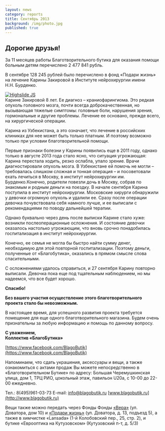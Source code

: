 ```yaml
---
layout: news
category: reports
title: Сентябрь 2013
background: /img/photo.jpg
published: true
---
```


<h2>Дорогие друзья!</h2>

За 11 месяцев работы Благотворительного бутика для оказания помощи больным детям перечислено 2 477 841 рубль.
  
В сентябре 128 245 рублей было перечислено в фонд «Подари жизнь» на лечение Карины Закировой в Институте нейрохирургии имени Н.Н. Бурденко.   
<div class="slides">
<a href="http://blagobutik.ru/img/zakirova.jpg" class="highslide" onclick="return hs.expand(this)"><img src="http://blagobutik.ru/img/zakirova_thumb.jpg" alt="Highslide JS" title="Click to enlarge"></a>
</div> 
Карине Закировой 8 лет. Ее диагноз – краниофарингиома. Это редкая опухоль головного мозга, почти всегда доброкачественная, но вызывающая тяжелые симптомы: головные боли, нарушения зрения, гормональные и другие проблемы. Лечение ее основано, прежде всего, на хирургической операции. 
     
Карина из Узбекистана, а это означает, что лечение в российских клиниках для нее может быть только платным. И поэтому возможно только при условии благотворительной помощи. 
  
Первые признаки болезни у Карины появились еще в 2011 году, однако только в августе 2013 года стало ясно, что ситуация угрожающая: Карина перестала ходить, резко ослабла, упало зрение. Врачи диагностировали опухоль мозга. В Узбекистане ей помочь не могли – требовалась слишком сложная и тонкая операция – и посоветовали ехать лечиться в Москву, в институт нейрохирургии им. Бурденко.Конечно, родители повезли дочь в Москву, собрав по знакомым и родным деньги на поездку. В начале сентября Карина поступила в институт нейрохирургии. Московские хирурги обнаружили у девочки огромную опухоль и удалили ее. Сразу после операции девочка почувствовала себя намного лучше, и ее выписали с рекомендациями по поводу дальнейшей терапии.
  
Однако буквально через день после выписки Карине стало хуже: возникли послеоперационные осложнения. И состояние девочки оказалось настолько угрожающим, что вновь срочно понадобилась госпитализация в институт нейрохирургии.  

Конечно, ее семья не могла бы быстро найти сумму денег, необходимую для этой повторной госпитализации. Поэтому деньги, полученные от «Благобутика», оказались в прямом смысле слова спасительными. 
  
С осложнениями удалось справиться, и 27 сентября Карину повторно выписали. Девочка пока еще под тщательным наблюдением, но мы надеемся, что все будет хорошо. 

**Спасибо!**  
  
**Без вашего участия осуществление этого благотворительного проекта стало бы невозможным.**  
  
В настоящее время, для успешного развития проекта требуется помещение для еще одного благотворительного магазина. Будем очень признательны за любую информацию и помощь по данному вопросу.  
  
**С уважением,**  
**Коллектив «БлагоБутика»**

[https://www.facebook.com/BlagoButik](https://www.facebook.com/BlagoButik)

Напоминаем, что сдать украшения, аксессуары и вещи, а также ознакомиться с актами продаж Вы можете непосредственно в «Благотворительном Бутике» по адресу: Большая Черемушкинская улица, дом 1, ТРЦ РИО, цокольный этаж, павильон U20а, 
с 10-00 до 22-00 ежедневно.  

Тел.: 8(495)961-03-73  E-mail: [info@blagobutik.ru](mailto:info@blagobutik.ru) [www.blagobutik.ru](http://www.blagobutik.ru)  

Вещи также можно передать через Фонды Фонды [«Вера»](http://www.hospicefund.ru) (ул. Доватора, дом 10) и [«Подари жизнь»](http://podari-zhizn.ru) (ул. Доватора, д. 13, подъезд 5), а также в химчистке «Lansada» (1-й Колобовский пер., 25, стр. 2), и бутике «Еврооптика на Кутузовском» (Кутузовский п-т, д. 5/3)